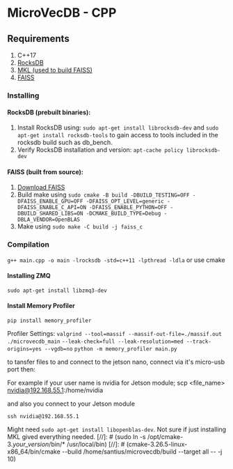 # MicroVecDB - CPP

## Requirements
1. C++17
2. [RocksDB](https://github.com/facebook/rocksdb/)
3. [MKL (used to build FAISS)](https://www.intel.com/content/www/us/en/developer/tools/oneapi/onemkl.html#gs.1eup6s)
4. [FAISS](https://github.com/facebookresearch/faiss/)

### Installing
#### RocksDB (prebuilt binaries):
1. Install RocksDB using: `sudo apt-get install librocksdb-dev` and `sudo apt-get install rocksdb-tools` to gain access 
to tools included in the rocksdb build such as db_bench.
2. Verify RocksDB installation and version: `apt-cache policy librocksdb-dev`

#### FAISS (built from source):
1. [Download FAISS](https://github.com/facebookresearch/faiss/) 
2. Build make using `sudo cmake -B build -DBUILD_TESTING=OFF -DFAISS_ENABLE_GPU=OFF -DFAISS_OPT_LEVEL=generic -DFAISS_ENABLE_C_API=ON -DFAISS_ENABLE_PYTHON=OFF -DBUILD_SHARED_LIBS=ON -DCMAKE_BUILD_TYPE=Debug -DBLA_VENDOR=OpenBLAS`
3. Make using `sudo make -C build -j faiss_c`

### Compilation
`g++ main.cpp -o main -lrocksdb -std=c++11 -lpthread -ldla` or use cmake

#### Installing ZMQ
`sudo apt-get install libzmq3-dev`

#### Install Memory Profiler
`pip install memory_profiler`

Profiler Settings:
`valgrind --tool=massif --massif-out-file=./massif.out ./microvecdb_main`
`--leak-check=full --leak-resolution=med --track-origins=yes --vgdb=no`
`python -m memory_profiler main.py`

to tansfer files to and connect to the jetson nano, connect via it's micro-usb port then:

For example if your user name is nvidia for Jetson module;
    scp <file_name> nvidia@192.168.55.1:/home/nvidia

and also you connect to your Jetson module

    ssh nvidia@192.168.55.1


Might need `sudo apt-get install libopenblas-dev`. Not sure if just installing MKL gived everything needed.
[//]: # (sudo ln -s /opt/cmake-3.*your_version*/bin/* /usr/local/bin)
[//]: # (cmake-3.26.5-linux-x86_64/bin/cmake --build /home/santius/microvecdb/build --target all -- -j 10)
